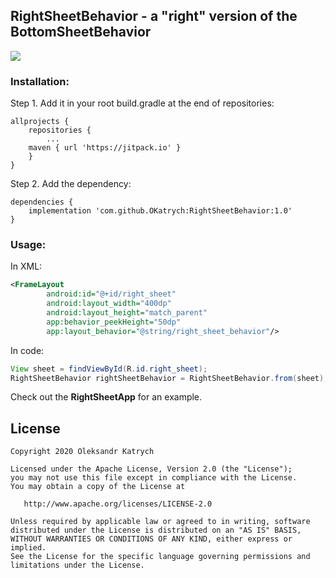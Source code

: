 ## RightSheetBehavior - a "right" version of the BottomSheetBehavior

[![](https://jitpack.io/v/OKatrych/RightSheetBehavior.svg)](https://jitpack.io/#OKatrych/RightSheetBehavior)

### Installation:
Step 1. Add it in your root build.gradle at the end of repositories:
```
allprojects {
    repositories {
        ...
	maven { url 'https://jitpack.io' }
    }
}
```
Step 2. Add the dependency:
```
dependencies {
    implementation 'com.github.OKatrych:RightSheetBehavior:1.0'
}
```

### Usage:
In XML:
```XML
<FrameLayout
        android:id="@+id/right_sheet"
        android:layout_width="400dp"
        android:layout_height="match_parent"
        app:behavior_peekHeight="50dp"
        app:layout_behavior="@string/right_sheet_behavior"/>
```
In code:
```java
View sheet = findViewById(R.id.right_sheet);
RightSheetBehavior rightSheetBehavior = RightSheetBehavior.from(sheet);
```
Check out the **RightSheetApp** for an example.

## License

    Copyright 2020 Oleksandr Katrych

    Licensed under the Apache License, Version 2.0 (the "License");
    you may not use this file except in compliance with the License.
    You may obtain a copy of the License at

       http://www.apache.org/licenses/LICENSE-2.0

    Unless required by applicable law or agreed to in writing, software
    distributed under the License is distributed on an "AS IS" BASIS,
    WITHOUT WARRANTIES OR CONDITIONS OF ANY KIND, either express or implied.
    See the License for the specific language governing permissions and
    limitations under the License.
